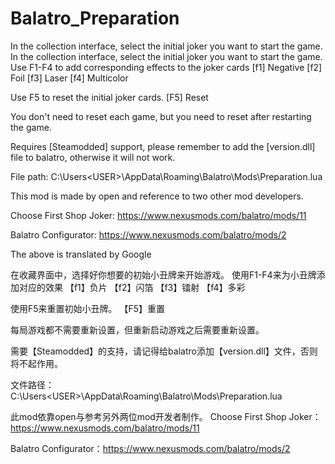 # Balatro_Preparation
In the collection interface, select the initial joker you want to start the game.
In the collection interface, select the initial joker you want to start the game.
Use F1-F4 to add corresponding effects to the joker cards
[f1] Negative
[f2] Foil
[f3] Laser
[f4] Multicolor

Use F5 to reset the initial joker cards.
[F5] Reset

You don't need to reset each game, but you need to reset after restarting the game.

Requires [Steamodded] support, please remember to add the [version.dll] file to balatro, otherwise it will not work.

File path: C:\Users\<USER>\AppData\Roaming\Balatro\Mods\Preparation.lua

This mod is made by open and reference to two other mod developers.

Choose First Shop Joker: https://www.nexusmods.com/balatro/mods/11

Balatro Configurator: https://www.nexusmods.com/balatro/mods/2

The above is translated by Google

在收藏界面中，选择好你想要的初始小丑牌来开始游戏。
使用F1-F4来为小丑牌添加对应的效果
【f1】负片
【f2】闪箔
【f3】镭射
【f4】多彩

使用F5来重置初始小丑牌。
【F5】重置

每局游戏都不需要重新设置，但重新启动游戏之后需要重新设置。

需要【Steamodded】的支持，请记得给balatro添加【version.dll】文件，否则将不起作用。

文件路径：C:\Users\<USER>\AppData\Roaming\Balatro\Mods\Preparation.lua

此mod依靠open与参考另外两位mod开发者制作。
Choose First Shop Joker：https://www.nexusmods.com/balatro/mods/11

Balatro Configurator：https://www.nexusmods.com/balatro/mods/2

